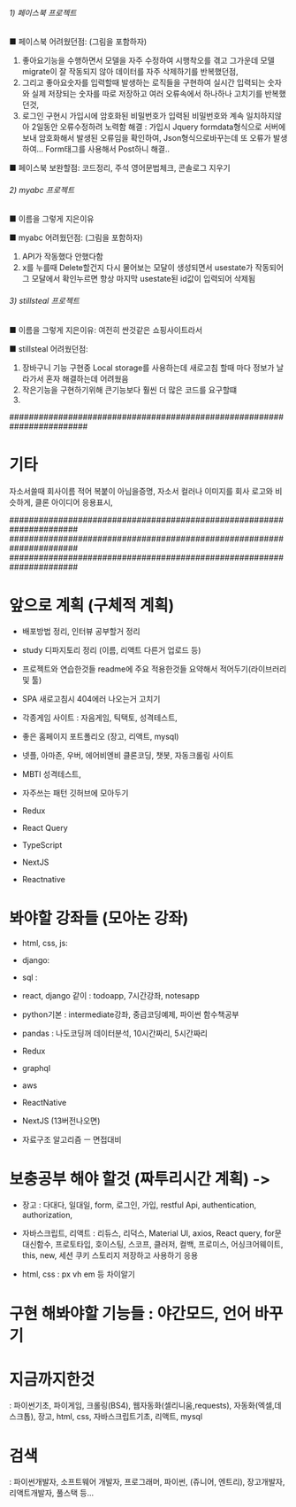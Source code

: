 ###### 1) 페이스북 프로젝트

■ 페이스북 어려웠던점: (그림을 포함하자)
1. 좋아요기능을 수행하면서 모델을 자주 수정하여 시행착오를 겪고 그가운데 모델 migrate이 잘 작동되지 않아 데이터를 자주 삭제하기를 반복했던점,
2. 그리고 좋아요숫자를 입력할때 발생하는 로직들을 구현하여 실시간 입력되는 숫자와 실제 저장되는 숫자를 따로 저장하고
여러 오류속에서 하나하나 고치기를 반복했던것,
3. 로그인 구현시 가입시에 암호화된 비밀번호가 입력된 비밀번호와 계속 일치하지않아 2일동안 오류수정하려 노력함
해결 : 가입시 Jquery formdata형식으로 서버에 보내 암호화해서 발생된 오류임을 확인하여, Json형식으로바꾸는데
또 오류가 발생하여... Form태그를 사용해서 Post하니 해결..

■ 페이스북 보완할점: 
코드정리, 주석 영어문법체크, 콘솔로그 지우기

###### 2) myabc 프로젝트
■ 이름을 그렇게 지은이유

■ myabc 어려웠던점: (그림을 포함하자)
1. API가 작동했다 안했다함
2. x를 누를때 Delete할건지 다시 물어보는 모달이 생성되면서 usestate가 작동되어
그 모달에서 확인누르면 항상 마지막 usestate된 id값이 입력되어 삭제됨


###### 3) stillsteal 프로젝트
■ 이름을 그렇게 지은이유:
여전히 싼것같은 쇼핑사이트라서

■ stillsteal 어려웠던점:
1. 장바구니 기능 구현중 Local storage를 사용하는데 새로고침 할때 마다 정보가 날라가서 혼자 해결하는데 어려웠음
2. 작은기능을 구현하기위해 큰기능보다 훨씬 더 많은 코드를 요구할떄
3. 


########################################################################


# 기타
자소서쓸때 회사이름 적어 복붙이 아님을증명,
자소서 컬러나 이미지를 회사 로고와 비슷하게, 클론 아이디어 응용표시,

######################################################################
######################################################################
######################################################################

# 앞으로 계획 (구체적 계획)
- 배포방법 정리, 인터뷰 공부할거 정리
- study 디파지토리 정리 (이름, 리액트 다른거 업로드 등) 
- 프로젝트와 연습한것들 readme에 주요 적용한것들 요약해서 적어두기(라이브러리 및 툴)

- SPA 새로고침시 404에러 나오는거 고치기
- 각종게임 사이트 : 자음게임, 틱택토, 성격테스트,
- 좋은 홈페이지 포트폴리오 (장고, 리액트, mysql)
- 넷플, 아마존, 우버, 에어비엔비 클론코딩, 챗봇, 자동크롤링 사이트
- MBTI 성격테스트,
- 자주쓰는 패턴 깃허브에 모아두기
- Redux
- React Query
- TypeScript
- NextJS
- Reactnative



# 봐야할 강좌들 (모아논 강좌)
- html, css, js: 
- django:
- sql :

- react, django 같이 : todoapp, 7시간강좌, notesapp

- python기본 : intermediate강좌, 중급코딩예제, 파이썬 함수책공부
- pandas : 나도코딩꺼 데이터분석, 10시간짜리, 5시간짜리

- Redux
- graphql
- aws
- ReactNative
- NextJS (13버전나오면)

- 자료구조 알고리즘
ㅡ 면접대비

# 보충공부 해야 할것 (짜투리시간 계획) -> 
- 장고 : 다대다, 일대일, form, 로그인, 가입, restful Api, authentication, authorization,
- 자바스크립트, 리액트 : 리듀스, 리덕스, Material UI, axios, React query, for문대신함수, 프로토타입, 호이스팅, 스코프, 클러저,
컬백, 프로미스, 어싱크어웨이트, this, new, 세션 쿠키 스토리지 저장하고 사용하기 응용

- html, css : px vh em 등 차이알기


# 구현 해봐야할 기능들 : 야간모드, 언어 바꾸기



# 지금까지한것
: 파이썬기초, 파이게임, 크롤링(BS4), 웹자동화(셀리니움,requests), 자동화(엑셀,데스크톱),
장고, html, css, 자바스크립트기초, 리액트, mysql

# 검색 
: 파이썬개발자, 소프트웨어 개발자, 프로그래머, 파이썬, (쥬니어, 엔트리), 장고개발자, 리액트개발자, 풀스택 등...
